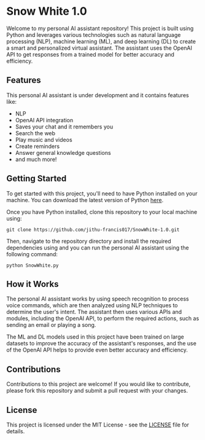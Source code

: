 

# Snow White 1.0

Welcome to my personal AI assistant repository! This project is built using Python and leverages various technologies such as natural language processing (NLP), machine learning (ML), and deep learning (DL) to create a smart and personalized virtual assistant. The assistant uses the OpenAI API to get responses from a trained model for better accuracy and efficiency.

## Features

This personal AI assistant is under development and it contains features like:

- NLP
- OpenAI API integration
- Saves your chat and it remembers you
- Search the web
- Play music and videos
- Create reminders
- Answer general knowledge questions
- and much more!

## Getting Started

To get started with this project, you'll need to have Python installed on your machine. You can download the latest version of Python [here](https://www.python.org/downloads/).

Once you have Python installed, clone this repository to your local machine using:

```
git clone https://github.com/jithu-francis017/SnowWhite-1.0.git
```

Then, navigate to the repository directory and install the required dependencies using and you can run the personal AI assistant using the following command:

```
python SnowWhite.py
```

## How it Works

The personal AI assistant works by using speech recognition to process voice commands, which are then analyzed using NLP techniques to determine the user's intent. The assistant then uses various APIs and modules, including the OpenAI API, to perform the required actions, such as sending an email or playing a song.

The ML and DL models used in this project have been trained on large datasets to improve the accuracy of the assistant's responses, and the use of the OpenAI API helps to provide even better accuracy and efficiency.

## Contributions

Contributions to this project are welcome! If you would like to contribute, please fork this repository and submit a pull request with your changes.

## License

This project is licensed under the MIT License - see the [LICENSE](LICENSE) file for details.
